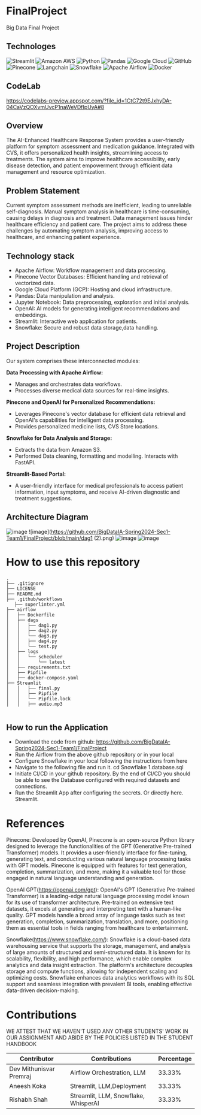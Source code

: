 # FinalProject
Big Data Final Project

## Technologes
![Streamlit](https://img.shields.io/badge/Streamlit-FF4B4B?style=for-the-badge&logo=Streamlit&logoColor=white)
![Amazon AWS](https://img.shields.io/badge/Amazon_AWS-FF9900?style=for-the-badge&logo=amazonaws&logoColor=white)
![Python](https://img.shields.io/badge/Python-3776AB?style=for-the-badge&logo=Python&logoColor=white)
![Pandas](https://img.shields.io/badge/Pandas-150458?style=for-the-badge&logo=pandas&logoColor=white)
![Google Cloud](https://img.shields.io/badge/Google_Cloud-4285F4?style=for-the-badge&logo=google-cloud&logoColor=white)
![GitHub](https://img.shields.io/badge/GitHub-100000?style=for-the-badge&logo=github&logoColor=white)
![Pinecone](https://img.shields.io/badge/Pinecone-<COLOR_CODE>?style=for-the-badge&logoColor=white)
![Langchain](https://img.shields.io/badge/Langchain-<COLOR_CODE>?style=for-the-badge&logoColor=white)
![Snowflake](https://img.shields.io/badge/Snowflake-29B5E8?style=for-the-badge&logo=Snowflake&logoColor=white)
![Apache Airflow](https://img.shields.io/badge/Apache_Airflow-017CEE?style=for-the-badge&logo=ApacheAirflow&logoColor=white)
![Docker](https://img.shields.io/badge/Docker-2496ED?style=for-the-badge&logo=Docker&logoColor=white)

## CodeLab 
https://codelabs-preview.appspot.com/?file_id=1CtC72t9EJxhyDA-04CaVzQOXvmUvcP1naWeVDfIpUyA#8
## Overview
The AI-Enhanced Healthcare Response System provides a user-friendly platform for symptom assessment and medication guidance. Integrated with CVS, it offers personalized health insights, streamlining access to treatments. The system aims to improve healthcare accessibility, early disease detection, and patient empowerment through efficient data management and resource optimization.

## Problem Statement
Current symptom assessment methods are inefficient, leading to unreliable self-diagnosis. Manual symptom analysis in healthcare is time-consuming, causing delays in diagnosis and treatment. Data management issues hinder healthcare efficiency and patient care. The project aims to address these challenges by automating symptom analysis, improving access to healthcare, and enhancing patient experience.

## Technology stack
- Apache Airflow: Workflow management and data processing.
- Pinecone Vector Databases: Efficient handling and retrieval of vectorized data.
- Google Cloud Platform (GCP): Hosting and cloud infrastructure.
- Pandas: Data manipulation and analysis.
- Jupyter Notebook: Data preprocessing, exploration and initial analysis.
- OpenAI: AI models for generating intelligent recommendations and embeddings.
- Streamlit: Interactive web application for patients.
- Snowflake: Secure and robust data storage,data handling.

## Project Description
Our system comprises these interconnected modules:

**Data Processing with Apache Airflow:**
- Manages and orchestrates data workflows.
- Processes diverse medical data sources for real-time insights.

**Pinecone and OpenAI for Personalized Recommendations:**
- Leverages Pinecone's vector database for efficient data retrieval and OpenAI's capabilities for intelligent data processing.
- Provides personalized medicine lists, CVS Store locations.
  
**Snowflake for Data Analysis and Storage:**
- Extracts the data from Amazon S3.
- Performed Data cleaning, formatting and modelling. Interacts with FastAPI.

**Streamlit-Based Portal:**
- A user-friendly interface for medical professionals to access patient information, input symptoms, and receive AI-driven diagnostic and treatment suggestions.

## Architecture Diagram
![image](https://github.com/BigDataIA-Spring2024-Sec1-Team1/FinalProject/blob/main/Architecture%20Diagram.png)
![image](https://github.com/BigDataIA-Spring2024-Sec1-Team1/FinalProject/blob/main/dag1 (2).png)
![image](https://github.com/BigDataIA-Spring2024-Sec1-Team1/FinalProject/blob/main/dag2.png)
![image](https://github.com/BigDataIA-Spring2024-Sec1-Team1/FinalProject/blob/main/architecture_diagram1.png)

# How to use this repository

```plaintext
.
├── .gitignore
├── LICENSE
├── README.md
├── .github/workflows
   ├── superlinter.yml
├── airflow
│   ├── Dockerfile
│   ├── dags
│   │   ├── dag1.py
│   │   ├── dag2.py
│   │   └── dag3.py
│   │   ├── dag4.py
│   │   └── test.py
│   ├── logs
│   │   └── scheduler
│   │       └── latest
│   ├── requirements.txt
│   ├── Pipfile
│   ├── docker-compose.yaml
├── Streamlit
│   │   ├── final.py
│   │   ├── Pipfile
│   │   └── Pipfile.lock
│   │   ├── audio.mp3


```

## How to run the Application

- Download the code from github: https://github.com/BigDataIA-Spring2024-Sec1-Team1/FinalProject
- Run the Airflow from the above github repository or in your local
- Configure Snowflake in your local following the instructions from here
- Navigate to the following file and run it.
cd Snowflake 1.database.sql
- Initiate CI/CD in your github repository. By the end of CI/CD you should be able to see the Database configured with required datasets and connections.
- Run the Streamlit App after configuring the secrets. Or directly here. Streamlit.


# References



Pinecone: Developed by OpenAI, Pinecone is an open-source Python library designed to leverage the functionalities of the GPT (Generative Pre-trained Transformer) models. It provides a user-friendly interface for fine-tuning, generating text, and conducting various natural language processing tasks with GPT models. Pinecone is equipped with features for text generation, completion, summarization, and more, making it a valuable tool for those engaged in natural language understanding and generation.

OpenAI GPT(https://openai.com/gpt): OpenAI's GPT (Generative Pre-trained Transformer) is a leading-edge natural language processing model known for its use of transformer architecture. Pre-trained on extensive text datasets, it excels at generating and interpreting text with a human-like quality. GPT models handle a broad array of language tasks such as text generation, completion, summarization, translation, and more, positioning them as essential tools in fields ranging from healthcare to entertainment.

Snowflake(https://www.snowflake.com/): Snowflake is a cloud-based data warehousing service that supports the storage, management, and analysis of large amounts of structured and semi-structured data. It is known for its scalability, flexibility, and high performance, which enable complex analytics and data insight extraction. The platform's architecture decouples storage and compute functions, allowing for independent scaling and optimizing costs. Snowflake enhances data analytics workflows with its SQL support and seamless integration with prevalent BI tools, enabling effective data-driven decision-making.


# Contributions
WE ATTEST THAT WE HAVEN'T USED ANY OTHER STUDENTS' WORK IN OUR ASSIGNMENT AND ABIDE BY THE POLICIES LISTED IN THE STUDENT HANDBOOK

| Contributor | Contributions            | Percentage |
|-------------|--------------------------|------------|
| Dev Mithunisvar Premraj       | Airflow Orchestration, LLM |33.33%|
| Aneesh Koka        | Streamlit, LLM,Deployment | 33.33% |
| Rishabh Shah         | Streamlit, LLM, Snowflake, WhisperAI| 33.33% |







